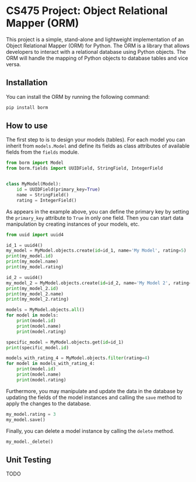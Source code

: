 # CS475 Project: Object Relational Mapper (ORM)

This project is a simple, stand-alone and lightweight implementation of an Object Relational Mapper (ORM) for Python. 
The ORM is a library that allows developers to interact with a relational database using Python objects. 
The ORM will handle the mapping of Python objects to database tables and vice versa.

## Installation
You can install the ORM by running the following command:

```bash
pip install borm
```

## How to use

The first step to is to design your models (tables). For each model you can inherit from `models.Model` and define its
fields as class attributes of available fields from the `fields` module.

```python
from borm import Model
from borm.fields import UUIDField, StringField, IntegerField


class MyModel(Model):
    id = UUIDField(primary_key=True)
    name = StringField()
    rating = IntegerField()
```

As appears in the example above, you can define the primary key by setting the `primary_key` attribute to `True` in 
only one field. Then you can start data manipulation by creating instances of your models, etc.

```python
from uuid import uuid4

id_1 = uuid4()
my_model = MyModel.objects.create(id=id_1, name='My Model', rating=5)
print(my_model.id)
print(my_model.name)
print(my_model.rating)
```

```python
id_2 = uuid4()
my_model_2 = MyModel.objects.create(id=id_2, name='My Model 2', rating=4)
print(my_model_2.id)
print(my_model_2.name)
print(my_model_2.rating)
```

```python
models = MyModel.objects.all()
for model in models:
    print(model.id)
    print(model.name)
    print(model.rating)
```

```python
specific_model = MyModel.objects.get(id=id_1)
print(specific_model.id)
```

```python
models_with_rating_4 = MyModel.objects.filter(rating=4)
for model in models_with_rating_4:
    print(model.id)
    print(model.name)
    print(model.rating)
```

Furthermore, you may manipulate and update the data in the database by updating the fields of the model instances and
calling the `save` method to apply the changes to the database.

```python
my_model.rating = 3
my_model.save()
```

Finally, you can delete a model instance by calling the `delete` method.

```python
my_model._delete()
```

## Unit Testing
TODO
